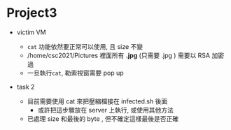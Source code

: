 
# Project3

* victim VM
    * ```cat``` 功能依然要正常可以使用, 且 size 不變
    * /home/csc2021/Pictures 裡面所有 **.jpg** (只需要 .jpg ) 需要以 RSA 加密過
    * 一旦執行```cat```, 勒索視窗需要 pop up

* task 2
	* 目前需要使用 cat 來把壓縮檔接在 infected.sh 後面
		* 或許把這步驟放在 server 上執行, 或使用其他方法
	* 已處理 size 和最後的 byte , 但不確定這樣最後是否正確
